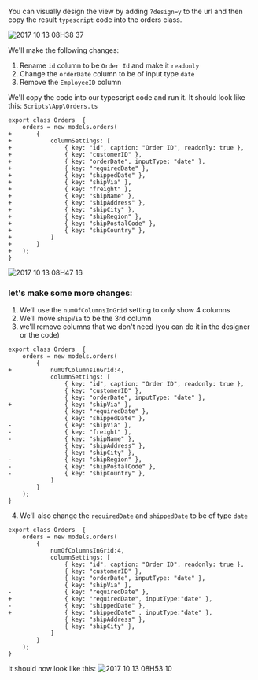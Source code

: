 ﻿You can visually design the view by adding `?design=y` to the url and then copy the result `typescript` code into the orders class.

![2017 10 13 08H38 37](../2017-10-13_08h38_37.gif)

We'll make the following changes:
1.  Rename `id` column to be `Order Id` and make it `readonly`
2.  Change the `orderDate` column to be of input type `date`
3.  Remove the `EmployeeID` column

We'll copy the code into our typescript code and run it.
It should look like this:
`Scripts\App\Orders.ts`

```csdiff
export class Orders  {
    orders = new models.orders(
+       {
+           columnSettings: [
+               { key: "id", caption: "Order ID", readonly: true },
+               { key: "customerID" },
+               { key: "orderDate", inputType: "date" },
+               { key: "requiredDate" },
+               { key: "shippedDate" },
+               { key: "shipVia" },
+               { key: "freight" },
+               { key: "shipName" },
+               { key: "shipAddress" },
+               { key: "shipCity" },
+               { key: "shipRegion" },
+               { key: "shipPostalCode" },
+               { key: "shipCountry" },
+           ]
+       }
+   );
}

```
![2017 10 13 08H47 16](../2017-10-13_08h47_16.png)

### let's make some more changes:
1. We'll use the `numOfColumnsInGrid` setting to only show 4 columns
2. We'll move `shipVia` to be the 3rd column
3. we'll remove columns that we don't need (you can do it in the designer or the code)
```csdiff
export class Orders  {
    orders = new models.orders(
        {
+           numOfColumnsInGrid:4,
            columnSettings: [
                { key: "id", caption: "Order ID", readonly: true },
                { key: "customerID" },
                { key: "orderDate", inputType: "date" },
+               { key: "shipVia" },
                { key: "requiredDate" },
                { key: "shippedDate" },
-               { key: "shipVia" },
-               { key: "freight" },
-               { key: "shipName" },
                { key: "shipAddress" },
                { key: "shipCity" },
-               { key: "shipRegion" },
-               { key: "shipPostalCode" },
-               { key: "shipCountry" },
            ]
        }
    );
}

```
4. We'll also change the `requiredDate` and `shippedDate` to be of type `date`
```csdiff
export class Orders  {
    orders = new models.orders(
        {
            numOfColumnsInGrid:4,
            columnSettings: [
                { key: "id", caption: "Order ID", readonly: true },
                { key: "customerID" },
                { key: "orderDate", inputType: "date" },
                { key: "shipVia" },
-               { key: "requiredDate" },
+               { key: "requiredDate", inputType:"date" },
-               { key: "shippedDate" },
+               { key: "shippedDate" , inputType:"date" },
                { key: "shipAddress" },
                { key: "shipCity" },
            ]
        }
    );
}
```
It should now look like this:
![2017 10 13 08H53 10](../2017-10-13_08h53_10.png)
